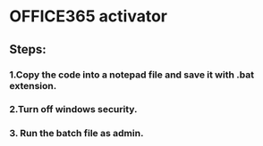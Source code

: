 # OFFICE365 activator
## Steps:
### 1.Copy the code into a notepad file and save it with .bat extension.
### 2.Turn off windows security.
### 3. Run the batch file as admin. 